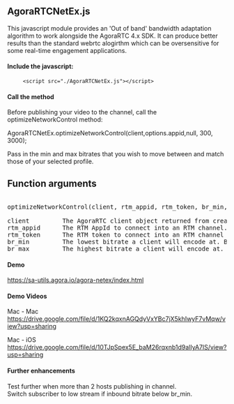 
## AgoraRTCNetEx.js
This javascript module provides an 'Out of band' bandwidth adaptation algorithm to work alongside the AgoraRTC 4.x SDK.
It can produce better results than the standard webrtc alogirthm which can be oversensitive for some real-time engagement applications. 

#### Include the javascript:

         <script src="./AgoraRTCNetEx.js"></script>
                
#### Call the method 

Before publishing your video to the channel, call the optimizeNetworkControl method:

  AgoraRTCNetEx.optimizeNetworkControl(client,options.appid,null, 300, 3000);       
  
Pass in the min and max bitrates that you wish to move between and match those of your selected profile.     
  
## Function arguments      

<pre>

optimizeNetworkControl(client, rtm_appid, rtm_token, br_min, br_max);

client         The AgoraRTC client object returned from createClient method.     
rtm_appid      The RTM AppId to connect into an RTM channel.     
rtm_token      The RTM token to connect into an RTM channel (if tokens are enabled for this appid otherwise pass null)       
br_min         The lowest bitrate a client will encode at. Below this subscribers could move to a low stream alternative.       
br_max         The highest bitrate a client will encode at. Below this subscribers could move to a low stream alternative.       
</pre>


#### Demo
https://sa-utils.agora.io/agora-netex/index.html

#### Demo Videos

Mac - Mac
https://drive.google.com/file/d/1KQ2kqxnAGQdyVxYBc7jX5khIwyF7vMqw/view?usp=sharing


Mac - iOS 
https://drive.google.com/file/d/10TJpSpex5E_baM26rqxnb1d9alIyA7lS/view?usp=sharing


#### Further enhancements   
Test further when more than 2 hosts publishing in channel.      
Switch subscriber to low stream if inbound bitrate below br_min.    
